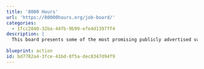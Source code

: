 ```yaml
---
title: '8000 Hours'
url: 'https://80000hours.org/job-board/'
categories:
  - 1fcc2840-32ba-44fb-9b99-efe4d1397ff4
description: |
  This board presents some of the most promising publicly advertised vacancies we know about. Most of these roles are demanding and difficult to get, but if you’re a good fit for one of them, it could be your best opportunity to work on one of the world’s most pressing problems, or to get the career capital you need to have a big impact later.
  
blueprint: action
id: bd7782a4-3fce-41bd-8f5a-dec8347d94f9
---
```

